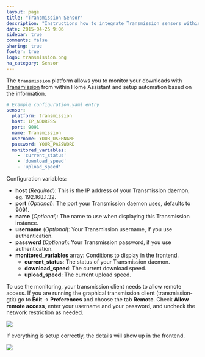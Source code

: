 ```yaml
---
layout: page
title: "Transmission Sensor"
description: "Instructions how to integrate Transmission sensors within Home Assistant."
date: 2015-04-25 9:06
sidebar: true
comments: false
sharing: true
footer: true
logo: transmission.png
ha_category: Sensor
---
```



The `transmission` platform allows you to monitor your downloads with [Transmission](http://www.transmissionbt.com/) from within Home Assistant and setup automation based on the information.

```yaml
# Example configuration.yaml entry
sensor:
  platform: transmission
  host: IP_ADDRESS
  port: 9091
  name: Transmission
  username: YOUR_USERNAME
  password: YOUR_PASSWORD
  monitored_variables:
    - 'current_status'
    - 'download_speed'
    - 'upload_speed'
```

Configuration variables:

- **host** (*Required*): This is the IP address of your Transmission daemon, eg. 192.168.1.32.
- **port** (*Optional*): The port your Transmission daemon uses, defaults to 9091.
- **name** (*Optional*): The name to use when displaying this Transmission instance.
- **username** (*Optional*): Your Transmission username, if you use authentication.
- **password** (*Optional*): Your Transmission password, if you use authentication.
- **monitored_variables** array: Conditions to display in the frontend.
  - **current_status**: The status of your Transmission daemon.
  - **download_speed**: The current download speed.
  - **upload_speed**: The current upload speed.


To use the monitoring, your transmission client needs to allow remote access. If you are running the graphical transmission client (transmission-gtk) go to **Edit** -> **Preferences** and choose the tab **Remote**. Check **Allow remote access**, enter your username and your password, and uncheck the network restriction as needed.

<p class='img'>
  <img src='{{site_root}}/images/screenshots/transmission_perf.png' />
</p>

If everything is setup correctly, the details will show up in the frontend.

<p class='img'>
  <img src='{{site_root}}/images/screenshots/transmission.png' />
</p>

